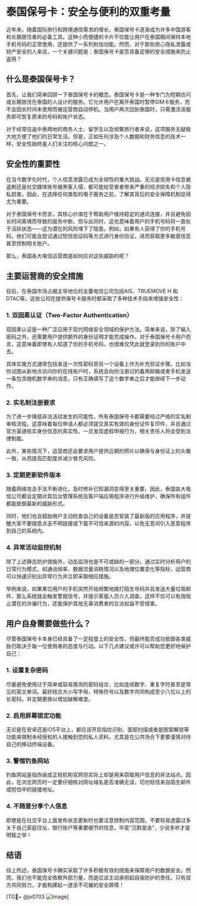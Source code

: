 # 泰国保号卡：安全与便利的双重考量

近年来，随着国际旅行和跨境通信需求的增长，泰国保号卡逐渐成为许多中国游客和长期居住者的必备工具。这种小而便捷的卡片不仅能让用户在泰国期间保持本地手机号码的正常使用，还提供了一系列附加功能。然而，对于那些担心隐私泄露或财产安全的人来说，一个关键问题是：泰国保号卡是否具备足够的安全措施来防止盗用？

## 什么是泰国保号卡？

首先，让我们简单回顾一下泰国保号卡的概念。泰国保号卡是一种专门为短期访问或长期居住在泰国的人设计的服务。它允许用户在离开泰国时暂停SIM卡服务，而不会因长时间未使用而被运营商自动停机。当用户再次回到泰国时，只需激活该服务即可恢复原来的号码和账户状态。

对于经常往返中泰两地的商务人士、留学生以及频繁旅行者来说，这项服务无疑极大地方便了他们的日常生活。但是，正如任何涉及个人数据和财务信息的技术一样，安全性始终是人们关注的核心问题之一。

## 安全性的重要性

在当今数字化时代，个人信息泄露已成为全球性的重大挑战。无论是信用卡信息被盗刷还是社交媒体账号被黑客入侵，都可能给受害者带来严重的经济损失和个人隐私损害。因此，在选择任何类型的电子服务之前，了解其背后的安全保障机制显得尤为重要。

对于泰国保号卡而言，其核心价值在于帮助用户维持稳定的通讯连接，并且避免因长时间离境而导致的服务中断。但与此同时，这也意味着用户的手机号码将一直处于活跃状态——这为潜在的风险埋下了隐患。例如，如果有人获得了你的手机号码，他们可能会尝试通过短信验证码等方式进行身份验证，进而获取更多敏感信息甚至控制相关账户。

那么，泰国各大电信运营商是如何应对这些威胁的呢？

## 主要运营商的安全措施

目前，在泰国市场占据主导地位的主要电信公司包括AIS、TRUEMOVE H 和DTAC等。这些公司在提供保号卡服务时都采取了多种技术手段来增强安全性：

### 1. 双因素认证（Two-Factor Authentication）
双因素认证是一种广泛应用于现代网络安全领域的保护方法。简单来说，除了输入密码之外，还需要用户提供额外的身份证明才能完成操作。对于泰国保号卡用户而言，这意味着即使有人知道了你的手机号码，也很难仅凭此就登录到你的账户中去。

具体实施方式通常包括发送一次性密码至另一个设备上作为补充验证步骤。比如当你试图从新地点访问你的在线账户时，系统会向你注册过的备用邮箱或者手机发送一条包含随机数字串的消息，只有正确填写了这个数字串之后才能继续下一步动作。

### 2. 实名制注册要求
为了进一步降低非法活动发生的可能性，所有泰国保号卡都需要经过严格的实名制审核流程。这意味着每位申请人都必须提交真实有效的身份证件复印件，并且通过官方渠道核实身份信息的真实性。一旦发现虚假申报行为，相关责任人将会受到法律制裁。

此外，某些情况下，运营商还会要求用户提供近期的照片以确保与身份证上的头像一致，从而提高匹配度并减少冒充风险。

### 3. 定期更新软件版本
随着网络攻击手法不断进化，及时修补已知漏洞变得至关重要。因此，泰国各大电信公司都会定期对其后台管理系统及客户端应用程序进行升级维护，确保所有组件都能抵御最新的威胁形式。

同时，他们也会鼓励用户主动检查自己的设备是否安装了最新版的应用程序，并提醒大家不要随意点击不明链接或下载不可信来源的内容，以免无意间引入恶意程序到自己的系统内。

### 4. 异常活动监控机制
除了上述静态防护措施外，动态监测也是不可或缺的一部分。通过实时分析用户的日常行为模式，如通话频率、数据流量消耗情况以及地理位置变化等指标，运营商可以快速识别出异常行为并立即采取相应措施。

举例来说，如果某位用户的手机突然开始频繁地拨打陌生号码并且发送大量垃圾邮件，那么系统就会触发警报信号，并提示客服人员介入调查。这样不仅可以有效阻止潜在的诈骗行为，还能保护其他无辜消费者的合法权益不受侵害。

## 用户自身需要做些什么？

尽管泰国保号卡本身已经具备了一定程度上的安全性，但最终能否成功抵御各类威胁仍取决于每一位使用者的态度与行动。以下几点建议或许可以帮助您更好地保护自己：

### 1. 设置复杂密码
尽量避免使用过于简单或容易猜测的密码组合，比如连续数字、重复字符甚至是常见的英文单词。最好结合大小写字母、特殊符号以及数字共同构成至少八位以上的长密码，并定期更换以增加破解难度。

### 2. 启用屏幕锁定功能
无论是在安卓还是iOS平台上，都应该开启指纹识别、面部扫描或者是图案解锁等功能来限制未经授权的人接触到您的私人资料。尤其是在公共场合下更要谨慎对待自己的移动终端设备。

### 3. 警惕钓鱼网站
钓鱼网站是指伪装成正规机构官网但实际上却是用来窃取用户信息的非法站点。因此，在浏览网页时一定要仔细核对网址域名是否准确无误，切勿轻信来自陌生邮件或短信中的链接地址。

### 4. 不随意分享个人信息
即使是在社交平台上面发布状态更新时也要注意控制内容范围，不要轻易透露过多关于自己家庭住址、银行账户等重要细节的信息。毕竟“沉默是金”，少说多听才是明智之举！

## 结语

综上所述，泰国保号卡确实采取了许多积极有效的措施来保障用户的数据安全。然而，我们也不能完全依赖外部力量，而是应该主动承担起自我防护的责任。只有双方共同努力，才能构建起一道坚不可摧的安全屏障！

[TG💪+ @jx0703 ![Image](https://github.com/user-attachments/assets/dbca1d08-cadb-493c-b0ec-ad6f7a83f270)]